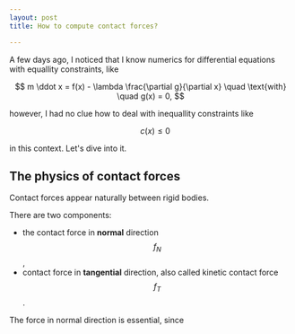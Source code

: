 ```yaml
---
layout: post
title: How to compute contact forces?

---
```

A few days ago, I noticed that I know numerics for differential equations with equallity constraints, like

$$  
m \ddot x = f(x) - \lambda \frac{\partial g}{\partial x} \quad \text{with} \quad g(x) = 0,  
$$

however, I had no clue how to deal with inequallity constraints like

$$  
\quad c(x) \leq 0
$$

in this context. Let's dive into it.

## The physics of contact forces

Contact forces appear naturally between rigid bodies.

There are two components:
- the contact force in **normal** direction $$f_N$$,
- contact force in **tangential** direction, also called kinetic contact force $$f_T$$.

The force in normal direction is essential, since 


